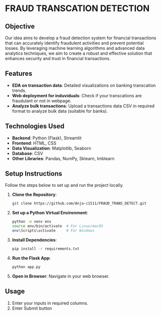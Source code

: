 # FRAUD TRANSCATION DETECTION

## Objective
Our idea aims to develop a fraud detection system for financial transactions that can accurately identify fraudulent activities and prevent potential losses. By leveraging machine learning algorithms and advanced data analytics techniques, we aim to create a robust and effective solution that enhances security and trust in financial transactions.

## Features

- **EDA on transaction data**: Detailed visualizations on banking transcation trends.
- **Web deployment for induviduals**: Check if your transcations are fraudulant or not in webpage.
- **Analyze bulk transactions**: Upload a transactions data CSV in required format to analyze bulk data (suitable for banks).

## Technologies Used

- **Backend**: Python (Flask), Streamlit
- **Frontend**: HTML, CSS
- **Data Visualization**: Matplotlib, Seaborn
- **Database**: CSV
- **Other Libraries**: Pandas, NumPy, Sklearn, Imblearn

## Setup Instructions

Follow the steps below to set up and run the project locally.

1. **Clone the Repository**:
    ```bash
    git clone https://github.com/Anja-c1511/FRAUD_TRANS_DETECT.git
    ```

2. **Set up a Python Virtual Environment**:
    ```bash
    python -m venv env
    source env/bin/activate  # For Linux/macOS
    env\Scripts\activate     # For Windows
    ```

3. **Install Dependencies**:
    ```bash
    pip install -r requirements.txt
    ```

4. **Run the Flask App**:
    ```bash
    python app.py
    ```

5. **Open in Browser**:
    Navigate in your web browser.

## Usage

1. Enter your inputs in required columns.
2. Enter Submit button

